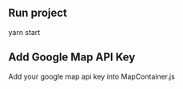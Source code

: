 ## Run project

yarn start

## Add Google Map API Key

Add your google map api key into MapContainer.js



